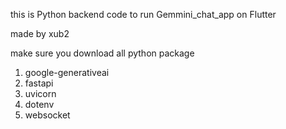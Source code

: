 this is Python backend code to run Gemmini_chat_app on Flutter

made by xub2

make sure you download all python package
1. google-generativeai
2. fastapi
3. uvicorn
4. dotenv
5. websocket
